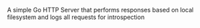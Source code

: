 A simple Go HTTP Server that performs responses based on local filesystem
and logs all requests for introspection